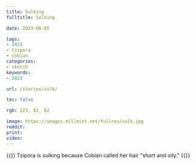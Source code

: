```yaml
---
title: Sulking
fulltitle: Sulking

date: 2023-06-05

tags:
- 2023
- tzipora
- cobian
categories:
- sketch
keywords:
- 2023

url: /stories/sulk/

toc: false

rgb: 223, 82, 82

image: https://images.millmint.net/fullres/sulk.jpg
reddit:
print:
video:
---
```

{{<hint caption>}}
Tzipora is sulking because Cobian called her hair "short and oily."
{{</hint>}}